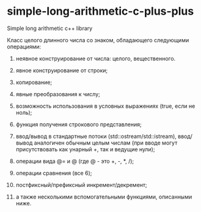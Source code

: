 simple-long-arithmetic-c-plus-plus
==================================

Simple long arithmetic c++ library

Класс целого длинного числа со знаком, обладающего следующими операциями: 

1. неявное конструирование от числа: целого, вещественного.

2. явное конструирование от строки; 

3. копирование; 

4. явные преобразования к числу; 

5. возможность использования в условных выражениях (true, если не ноль); 

6. функция получения строкового представления; 

7. ввод/вывод в стандартные потоки (std::ostream/std::istream), ввод/вывод аналогичен обычным целым числам (при вводе могут присутствовать как унарный +, так и ведущие нули); 

8. операции вида @= и @ (где @ - это +, -, *, /); 

9. операции сравнения (все 6); 

10. постфиксный/префиксный инкремент/декремент; 

11. а также несколькими вспомогательными функциями, описанными ниже.